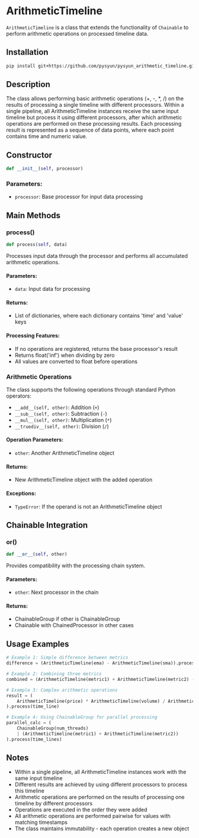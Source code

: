 # ArithmeticTimeline

`ArithmeticTimeline` is a class that extends the functionality of `Chainable` to perform arithmetic operations on processed timeline data.

## Installation

```bash
pip install git+https://github.com/pysyun/pysyun_arithmetic_timeline.git
```

## Description

The class allows performing basic arithmetic operations (+, -, *, /) on the results of processing a single timeline with different processors. Within a single pipeline, all ArithmeticTimeline instances receive the same input timeline but process it using different processors, after which arithmetic operations are performed on these processing results. Each processing result is represented as a sequence of data points, where each point contains time and numeric value.

## Constructor

```python
def __init__(self, processor)
```

### Parameters:
- `processor`: Base processor for input data processing

## Main Methods

### process()

```python
def process(self, data)
```

Processes input data through the processor and performs all accumulated arithmetic operations.

#### Parameters:
- `data`: Input data for processing

#### Returns:
- List of dictionaries, where each dictionary contains 'time' and 'value' keys

#### Processing Features:
- If no operations are registered, returns the base processor's result
- Returns float('inf') when dividing by zero
- All values are converted to float before operations

### Arithmetic Operations

The class supports the following operations through standard Python operators:

- `__add__(self, other)`: Addition (`+`)
- `__sub__(self, other)`: Subtraction (`-`)
- `__mul__(self, other)`: Multiplication (`*`)
- `__truediv__(self, other)`: Division (`/`)

#### Operation Parameters:
- `other`: Another ArithmeticTimeline object

#### Returns:
- New ArithmeticTimeline object with the added operation

#### Exceptions:
- `TypeError`: If the operand is not an ArithmeticTimeline object

## Chainable Integration

### __or__()

```python
def __or__(self, other)
```

Provides compatibility with the processing chain system.

#### Parameters:
- `other`: Next processor in the chain

#### Returns:
- ChainableGroup if other is ChainableGroup
- Chainable with ChainedProcessor in other cases

## Usage Examples

```python
# Example 1: Simple difference between metrics
difference = (ArithmeticTimeline(ema) - ArithmeticTimeline(sma)).process(time_line)

# Example 2: Combining three metrics
combined = (ArithmeticTimeline(metric1) + ArithmeticTimeline(metric2) - ArithmeticTimeline(weight)).process(time_line)

# Example 3: Complex arithmetic operations
result = (
    ArithmeticTimeline(price) * ArithmeticTimeline(volume) / ArithmeticTimeline(total)
).process(time_line)

# Example 4: Using ChainableGroup for parallel processing
parallel_calc = (
    ChainableGroup(num_threads) 
    | (ArithmeticTimeline(metric1) + ArithmeticTimeline(metric2))
).process(time_lines)
```

## Notes

- Within a single pipeline, all ArithmeticTimeline instances work with the same input timeline
- Different results are achieved by using different processors to process this timeline
- Arithmetic operations are performed on the results of processing one timeline by different processors
- Operations are executed in the order they were added
- All arithmetic operations are performed pairwise for values with matching timestamps
- The class maintains immutability - each operation creates a new object